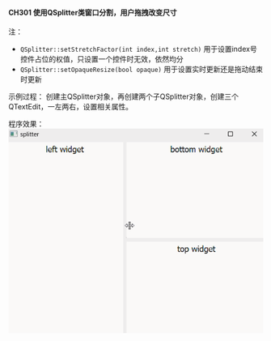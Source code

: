 #### CH301 使用QSplitter类窗口分割，用户拖拽改变尺寸

注：
* `QSplitter::setStretchFactor(int index,int stretch)`
用于设置index号控件占位的权值，只设置一个控件时无效，依然均分
* `QSplitter::setOpaqueResize(bool opaque)`
用于设置实时更新还是拖动结束时更新

示例过程：
创建主QSplitter对象，再创建两个子QSplitter对象，创建三个QTextEdit，一左两右，设置相关属性。

程序效果：
![](./demo.png)